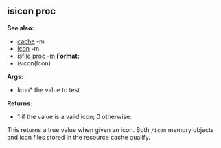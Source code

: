 ## isicon proc
**See also:**
*   [cache](/ref/DM/cache.md) -m
*   [icon](/ref/icon.md) -m
*   [isfile proc](/ref/proc/isfile.md) -m<!-- -->
**Format:**
*   isicon(Icon)
<!-- -->
**Args:**
*   Icon* the value to test
<!-- -->
**Returns:**
*   1 if the value is a valid icon; 0 otherwise.


This returns a true value when given an icon. Both `/icon`
memory objects and icon files stored in the resource cache qualify.